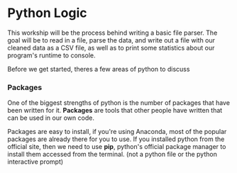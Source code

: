 # Python Logic

This workship will be the process behind writing a basic file parser. The goal will be to read in a file, parse the data, and write out a file with our cleaned data as a CSV file, as well as to print some statistics about our program's runtime to console.

Before we get started, theres a few areas of python to discuss

### Packages

One of the biggest strengths of python is the number of packages that have been written for it. **Packages** are tools that other people have written that can be used in our own code.

Packages are easy to install, if you're using Anaconda, most of the popular packages are already there for you to use. If you installed python from the official site, then we need to use **pip**, python's official package manager to install them accessed from the terminal. (not a python file or the python interactive prompt)
